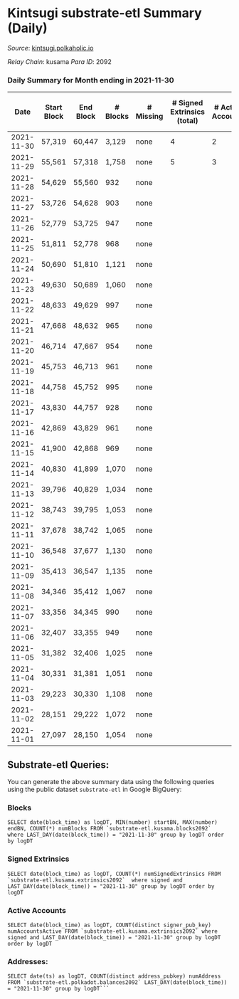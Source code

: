 # Kintsugi substrate-etl Summary (Daily)

_Source_: [kintsugi.polkaholic.io](https://kintsugi.polkaholic.io)

*Relay Chain*: kusama
*Para ID*: 2092



### Daily Summary for Month ending in 2021-11-30


| Date | Start Block | End Block | # Blocks | # Missing | # Signed Extrinsics (total) | # Active Accounts | # Addresses with Balances | # Events | # Transfers | # XCM Transfers In | # XCM Transfers Out |
| ---- | ----------- | --------- | -------- | --------- | --------------------------- | ----------------- | ------------------------- | -------- | ----------- | ------------------ | ------------------- |
| 2021-11-30 | 57,319 | 60,447 | 3,129 | none  | 4 | 2 | 7 | 6,262 |   |   |   |
| 2021-11-29 | 55,561 | 57,318 | 1,758 | none  | 5 | 3 | 5 | 3,526 |   |   |   |
| 2021-11-28 | 54,629 | 55,560 | 932 | none  |  |  | 3 | 1,864 |   |   |   |
| 2021-11-27 | 53,726 | 54,628 | 903 | none  |  |  | 3 | 1,806 |   |   |   |
| 2021-11-26 | 52,779 | 53,725 | 947 | none  |  |  | 3 | 1,894 |   |   |   |
| 2021-11-25 | 51,811 | 52,778 | 968 | none  |  |  | 3 | 1,936 |   |   |   |
| 2021-11-24 | 50,690 | 51,810 | 1,121 | none  |  |  | 3 | 2,248 |   | 1 ($34.09) |   |
| 2021-11-23 | 49,630 | 50,689 | 1,060 | none  |  |  | 2 | 2,124 |   |   |   |
| 2021-11-22 | 48,633 | 49,629 | 997 | none  |  |  | 2 | 1,994 |   |   |   |
| 2021-11-21 | 47,668 | 48,632 | 965 | none  |  |  | 2 | 1,930 |   |   |   |
| 2021-11-20 | 46,714 | 47,667 | 954 | none  |  |  | 2 | 1,908 |   |   |   |
| 2021-11-19 | 45,753 | 46,713 | 961 | none  |  |  | 2 | 1,922 |   |   |   |
| 2021-11-18 | 44,758 | 45,752 | 995 | none  |  |  | 2 | 1,990 |   |   |   |
| 2021-11-17 | 43,830 | 44,757 | 928 | none  |  |  | 2 | 1,856 |   |   |   |
| 2021-11-16 | 42,869 | 43,829 | 961 | none  |  |  | 2 | 1,922 |   |   |   |
| 2021-11-15 | 41,900 | 42,868 | 969 | none  |  |  | 2 | 1,938 |   |   |   |
| 2021-11-14 | 40,830 | 41,899 | 1,070 | none  |  |  | 2 | 2,140 |   |   |   |
| 2021-11-13 | 39,796 | 40,829 | 1,034 | none  |  |  | 2 | 2,068 |   |   |   |
| 2021-11-12 | 38,743 | 39,795 | 1,053 | none  |  |  | 2 | 2,106 |   |   |   |
| 2021-11-11 | 37,678 | 38,742 | 1,065 | none  |  |  | 2 | 2,130 |   |   |   |
| 2021-11-10 | 36,548 | 37,677 | 1,130 | none  |  |  | 2 | 2,260 |   |   |   |
| 2021-11-09 | 35,413 | 36,547 | 1,135 | none  |  |  | 2 | 2,270 |   |   |   |
| 2021-11-08 | 34,346 | 35,412 | 1,067 | none  |  |  | 2 | 2,134 |   |   |   |
| 2021-11-07 | 33,356 | 34,345 | 990 | none  |  |  | 2 | 1,980 |   |   |   |
| 2021-11-06 | 32,407 | 33,355 | 949 | none  |  |  | 2 | 1,898 |   |   |   |
| 2021-11-05 | 31,382 | 32,406 | 1,025 | none  |  |  | 2 | 2,050 |   |   |   |
| 2021-11-04 | 30,331 | 31,381 | 1,051 | none  |  |  | 2 | 2,102 |   |   |   |
| 2021-11-03 | 29,223 | 30,330 | 1,108 | none  |  |  | 2 | 2,216 |   |   |   |
| 2021-11-02 | 28,151 | 29,222 | 1,072 | none  |  |  | 2 | 2,144 |   |   |   |
| 2021-11-01 | 27,097 | 28,150 | 1,054 | none  |  |  | 2 | 2,108 |   |   |   |

## Substrate-etl Queries:
You can generate the above summary data using the following queries using the public dataset `substrate-etl` in Google BigQuery:


### Blocks
```
SELECT date(block_time) as logDT, MIN(number) startBN, MAX(number) endBN, COUNT(*) numBlocks FROM `substrate-etl.kusama.blocks2092`  where LAST_DAY(date(block_time)) = "2021-11-30" group by logDT order by logDT
```


### Signed Extrinsics
```
SELECT date(block_time) as logDT, COUNT(*) numSignedExtrinsics FROM `substrate-etl.kusama.extrinsics2092`  where signed and LAST_DAY(date(block_time)) = "2021-11-30" group by logDT order by logDT
```


### Active Accounts
```
SELECT date(block_time) as logDT, COUNT(distinct signer_pub_key) numAccountsActive FROM `substrate-etl.kusama.extrinsics2092` where signed and LAST_DAY(date(block_time)) = "2021-11-30" group by logDT order by logDT
```


### Addresses:
```
SELECT date(ts) as logDT, COUNT(distinct address_pubkey) numAddress FROM `substrate-etl.polkadot.balances2092` LAST_DAY(date(block_time)) = "2021-11-30" group by logDT```

